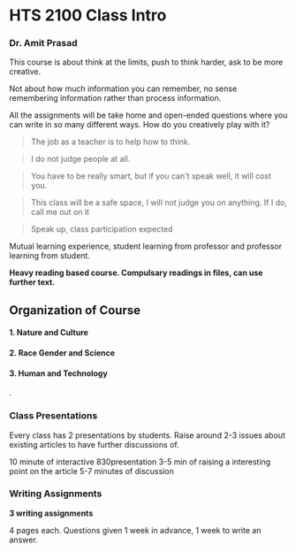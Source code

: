 # HTS 2100 Class Intro

### Dr. Amit Prasad 

This course is about think at the limits, push to think harder, ask to be more creative.

Not about how much information you can remember, no sense remembering information rather than process information.

All the assignments will be take home and open-ended questions where you can write in so many different ways. How do you creatively play with it?

> The job as a teacher is to help how to think.

> I do not judge people at all.

> You have to be really smart, but if you can't speak well, it will cost you.

> This class will be a safe space, I will not judge you on anything. If I do, call me out on it

> Speak up, class participation expected

Mutual learning experience, student learning from professor and professor learning from student.

**Heavy reading based course. Compulsary readings in files, can use further text.**

## Organization of Course

#### 1. Nature and Culture
#### 2. Race Gender and Science
#### 3. Human and Technology

.

### Class Presentations

Every class has 2 presentations by students. Raise around 2-3 issues about existing articles to have further discussions of.

10 minute of interactive 830presentation
3-5 min of raising a interesting point on the article
5-7 minutes of discussion

### Writing Assignments
**3 writing assignments**

4 pages each. Questions given 1 week in advance, 1 week to write an answer.


